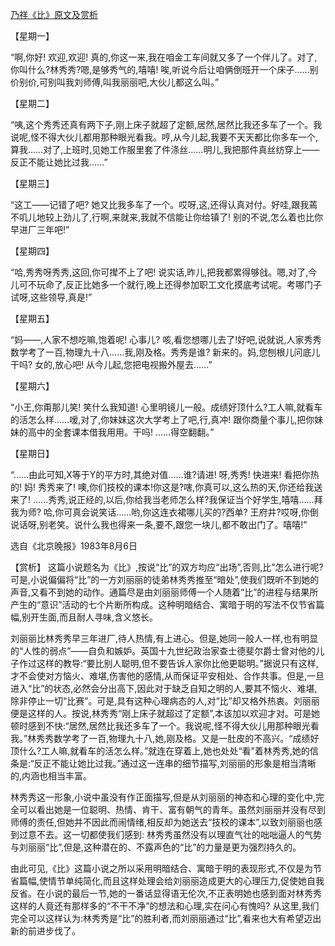 [乃祥《比》原文及赏析](https://www.vrrw.net/wx/15173.html)

【星期一】

“啊,你好! 欢迎,欢迎! 真的,你这一来,我在咱金工车间就又多了一个伴儿了。对了,你叫什么?林秀秀?嗯,是够秀气的,嘻嘻! 唉,听说今后让咱俩倒班开一个床子……别价别价,可别叫我刘师傅,叫我丽丽吧,大伙儿都这么叫。”

【星期二】

“咦,这个秀秀还真有两下子,刚上床子就超了定额,居然,居然比我还多车了一个。我说呢,怪不得大伙儿都用那种眼光看我。哼,从今儿起,我要不天天都比你多车一个,算我……对了,上班时,见她工作服里套了件涤丝……明儿,我把那件真丝纺穿上——反正不能让她比过我……”

【星期三】

“这工——记错了吧? 她又比我多车了一个。哎呀,这,还得认真对付。好哇,跟我蔫不叽儿地较上劲儿了,行啊,来就来,我就不信能让你给镇了! 别的不说,怎么着也比你早进厂三年吧!”

【星期四】

“哈,秀秀呀秀秀,这回,你可撵不上了吧! 说实话,昨儿,把我都累得够戗。嗯,对了,今儿可不玩命了,反正比她多一个就行,晚上还得参加职工文化摸底考试呢。考哪门子试呀,这些领导,真是!”

【星期五】

“妈——,人家不想吃嘛,饱着呢! 心事儿? 咳,看您想哪儿去了!好吧,说就说,人家秀秀数学考了一百,物理九十八……我,刚及格。秀秀是谁? 新来的。妈,您刨根儿问底儿干吗? 女的,放心吧! 从今儿起,您把电视搬外屋去……”

【星期六】

“小王,你甭那儿笑! 笑什么我知道! 心里明镜儿一般。成绩好顶什么?工人嘛,就看车的活怎么样……嗳,对了,你妹妹这次大学考上了吧,行,真冲! 跟你商量个事儿,把你妹妹的高中的全套课本借我用用。干吗! ……得空翻翻。”

【星期日】

“……由此可知,X等于Y的平方时,其绝对值……谁?请进! 呀,秀秀! 快进来! 看把你热的! 妈! 秀秀来了! 噢,你们技校的课本!你这是?嗐,你真可以,这么热的天,你还给我送来了! ……秀秀,说正经的,以后,你给我当老师怎么样?我保证当个好学生,嘻嘻……拜我为师? 哈,你可真会说笑话……哟,你这连衣裙哪儿买的?西单? 王府井?哎呀,你倒说话呀,别老笑。说什么我也得来一条,要不,跟您一块儿,都不敢出门了。嘻嘻!”

选自《北京晚报》1983年8月6日



【赏析】 这篇小说题名为《比》,按说“比”的双方均应“出场”,否则,比”怎么进行呢? 可是,小说偏偏将“比”的一方刘丽丽的徒弟林秀秀推至“暗处”,使我们既听不到她的声音,又看不到她的动作。通篇尽是由刘丽丽师傅一个人随着“比”的进程与结果所产生的“意识”活动的七个片断所构成。这种明暗结合、寓暗于明的写法不仅节省篇幅,别开生面,而且耐人寻味,含义悠长。

刘丽丽比林秀秀早三年进厂,待人热情,有上进心。但是,她同一般人一样,也有明显的“人性的弱点”——自负和嫉妒。英国十九世纪政治家查士德斐尔爵士曾对他的儿子作过这样的教导:“要比别人聪明,但不要告诉人家你比他更聪明。”据说只有这样,才不会使对方恼火、难堪,伤害他的感情,从而保证平安相处、合作共事。但是,一旦进入“比”的状态,必然会分出高下,因此对于缺乏自知之明的人,要其不恼火、难堪,除非停止一切“比赛”。可是,具有这种心理病态的人,对“比”却又格外热衷。刘丽丽便是这样的人。按说,林秀秀“刚上床子就超过了定额”,本该加以欢迎才对。可是她顿时感到不快:“居然,居然比我还多车了一个。我说呢,怪不得大伙儿用那种眼光看我。”林秀秀数学考了一百,物理九十八,她,刚及格。又是一肚皮的不高兴。“成绩好顶什么?工人嘛,就看车的活怎么样。”就连在穿着上,她也处处“看”着林秀秀,她的信条是:“反正不能让她比过我。”通过这一连串的细节描写,刘丽丽的形象是相当清晰的,内涵也相当丰富。

林秀秀这一形象,小说中虽没有作正面描写,但是从刘丽丽的神态和心理的变化中,完全可以看出她是一位聪明、热情、肯干、富有朝气的青年。虽然刘丽丽并没有尽到师傅的责任,但她并不因此而闹情绪,相反却为她送去“技校的课本”,以致刘丽丽也感到过意不去。这一切都使我们感到: 林秀秀虽然没有以理直气壮的咄咄逼人的气势与刘丽丽“比”,但是,这种潜在的、不露声色的“比”的力量是更为强烈持久的。

由此可见,《比》这篇小说之所以采用明暗结合、寓暗于明的表现形式,不仅是为节省篇幅,使情节单纯简化,而且这样处理会给刘丽丽造成更大的心理压力,促使她自我反省。在小说的最后一节,她的一番话显得语无伦次,不正表明她也感到面对林秀秀这样的人竟还有那样多的“不干不净”的想法和心理,实在问心有愧吗? 从这里,我们完全可以这样认为:林秀秀是“比”的胜利者,而刘丽丽通过“比”,看来也大有希望迈出新的前进步伐了。

